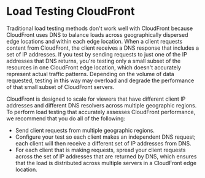 # Load Testing CloudFront<a name="load-testing"></a>

Traditional load testing methods don't work well with CloudFront because CloudFront uses DNS to balance loads across geographically dispersed edge locations and within each edge location\. When a client requests content from CloudFront, the client receives a DNS response that includes a set of IP addresses\. If you test by sending requests to just one of the IP addresses that DNS returns, you're testing only a small subset of the resources in one CloudFront edge location, which doesn't accurately represent actual traffic patterns\. Depending on the volume of data requested, testing in this way may overload and degrade the performance of that small subset of CloudFront servers\.

CloudFront is designed to scale for viewers that have different client IP addresses and different DNS resolvers across multiple geographic regions\. To perform load testing that accurately assesses CloudFront performance, we recommend that you do all of the following:
+ Send client requests from multiple geographic regions\.
+ Configure your test so each client makes an independent DNS request; each client will then receive a different set of IP addresses from DNS\.
+ For each client that is making requests, spread your client requests across the set of IP addresses that are returned by DNS, which ensures that the load is distributed across multiple servers in a CloudFront edge location\.